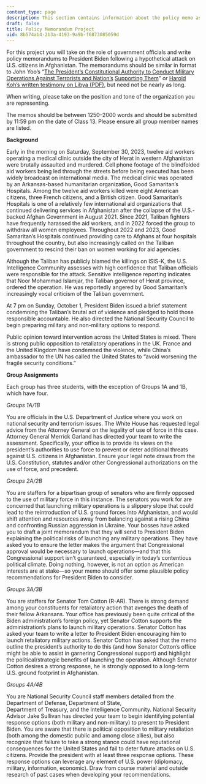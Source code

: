 ```yaml
---
content_type: page
description: This section contains information about the policy memo assignment.
draft: false
title: Policy Memorandum Project
uid: 8b574ab4-2b3a-4193-9a9b-f6873085059d
---
```

For this project you will take on the role of government officials and write policy memorandums to President Biden following a hypothetical attack on U.S. citizens in Afghanistan. The memorandums should be similar in format to John Yoo’s “[The President’s Constitutional Authority to Conduct Military Operations Against Terrorists and Nation’s](https://irp.fas.org/agency/doj/olc092501.html) [Supporting Them](https://irp.fas.org/agency/doj/olc092501.html)” or [Harold Koh’s written testimony on Libya (PDF)](https://2009-2017.state.gov/documents/organization/167452.pdf), but need not be nearly as long.

When writing, please take on the position and tone of the organization you are representing.

The memos should be between 1250–2000 words and should be submitted by 11:59 pm on the date of Class 13. Please ensure all group member names are listed.

**Background**

Early in the morning on Saturday, September 30, 2023, twelve aid workers operating a medical clinic outside the city of Herat in western Afghanistan were brutally assaulted and murdered. Cell phone footage of the blindfolded aid workers being led through the streets before being executed has been widely broadcast on international media. The medical clinic was operated by an Arkansas-based humanitarian organization, Good Samaritan’s Hospitals. Among the twelve aid workers killed were eight American citizens, three French citizens, and a British citizen. Good Samaritan’s Hospitals is one of a relatively few international aid organizations that continued delivering services in Afghanistan after the collapse of the U.S.-backed Afghan Government in August 2021. Since 2021, Taliban fighters have frequently harassed the aid workers, and in 2022 forced the group to withdraw all women employees. Throughout 2022 and 2023, Good Samaritan’s Hospitals continued providing care to Afghans at four hospitals throughout the country, but also increasingly called on the Taliban government to rescind their ban on women working for aid agencies.

Although the Taliban has publicly blamed the killings on ISIS-K, the U.S. Intelligence Community assesses with high confidence that Taliban officials were responsible for the attack. Sensitive intelligence reporting indicates that Noor Mohammad Islamjar, the Taliban governor of Herat province, ordered the operation. He was reportedly angered by Good Samaritan’s increasingly vocal criticism of the Taliban government.

At 7 pm on Sunday, October 1, President Biden issued a brief statement condemning the Taliban’s brutal act of violence and pledged to hold those responsible accountable. He also directed the National Security Council to begin preparing military and non-military options to respond.

Public opinion toward intervention across the United States is mixed. There is strong public opposition to retaliatory operations in the UK. France and the United Kingdom have condemned the violence, while China’s ambassador to the UN has called the United States to “avoid worsening the fragile security conditions.”

**Group Assignments**

Each group has three students, with the exception of Groups 1A and 1B, which have four.

*Groups 1A/1B*

You are officials in the U.S. Department of Justice where you work on national security and terrorism issues. The White House has requested legal advice from the Attorney General on the legality of use of force in this case. Attorney General Merrick Garland has directed your team to write the assessment. Specifically, your office is to provide its views on the president’s authorities to use force to prevent or deter additional threats against U.S. citizens in Afghanistan. Ensure your legal note draws from the U.S. Constitution, statutes and/or other Congressional authorizations on the use of force, and precedent.

*Groups 2A/2B*

You are staffers for a bipartisan group of senators who are firmly opposed to the use of military force in this instance. The senators you work for are concerned that launching military operations is a slippery slope that could lead to the reintroduction of U.S. ground forces into Afghanistan, and would shift attention and resources away from balancing against a rising China and confronting Russian aggression in Ukraine. Your bosses have asked you to draft a joint memorandum that they will send to President Biden explaining the political risks of launching any military operations. They have asked you to ensure the letter makes the argument that Congressional approval would be necessary to launch operations—and that this Congressional support isn’t guaranteed, especially in today’s contentious political climate. Doing nothing, however, is not an option as American interests are at stake—so your memo should offer some plausible policy recommendations for President Biden to consider.

*Groups 3A/3B*

You are staffers for Senator Tom Cotton (R-AR). There is strong demand among your constituents for retaliatory action that avenges the death of their fellow Arkansans. Your office has previously been quite critical of the Biden administration’s foreign policy, yet Senator Cotton supports the administration’s plans to launch military operations. Senator Cotton has asked your team to write a letter to President Biden encouraging him to launch retaliatory military actions. Senator Cotton has asked that the memo outline the president’s authority to do this (and how Senator Cotton’s office might be able to assist in garnering Congressional support) and highlight the political/strategic benefits of launching the operation. Although Senator Cotton desires a strong response, he is strongly opposed to a long-term U.S. ground footprint in Afghanistan.

*Groups 4A/4B*

You are National Security Council staff members detailed from the Department of Defense, Department of State,     
Department of Treasury, and the Intelligence Community. National Security Advisor Jake Sullivan has directed your team to begin identifying potential response options (both military and non-military) to present to President Biden. You are aware that there is political opposition to military retaliation (both among the domestic public and among close allies), but also recognize that failure to take a strong stance could have reputational consequences for the United States and fail to deter future attacks on U.S. citizens. Provide the president with at least three response options. These response options can leverage any element of U.S. power (diplomacy, military, information, economic). Draw from course material and outside research of past cases when developing your recommendations.